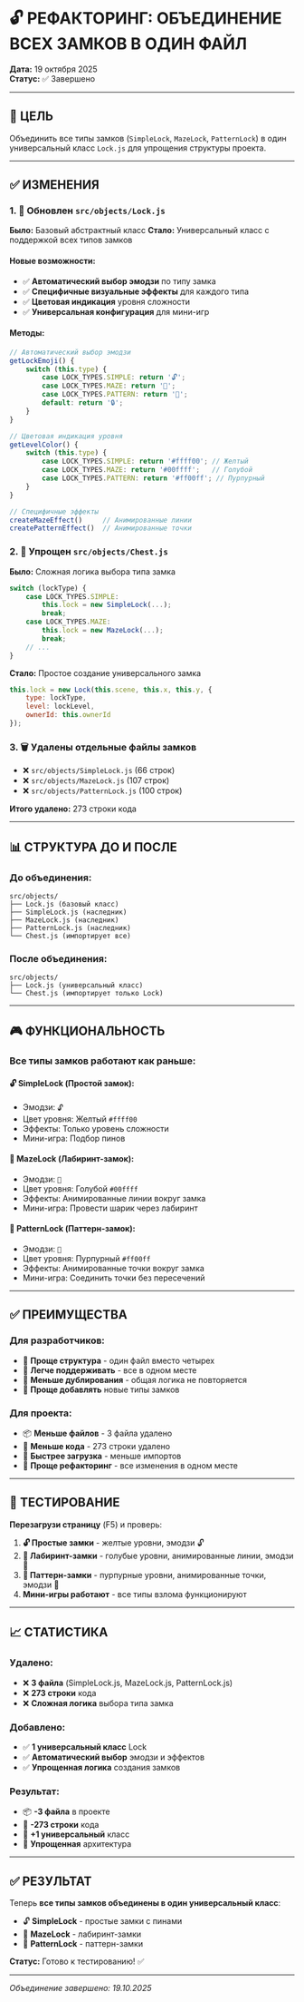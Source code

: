 # 🔓 РЕФАКТОРИНГ: ОБЪЕДИНЕНИЕ ВСЕХ ЗАМКОВ В ОДИН ФАЙЛ

**Дата:** 19 октября 2025  
**Статус:** ✅ Завершено

---

## 🎯 ЦЕЛЬ

Объединить все типы замков (`SimpleLock`, `MazeLock`, `PatternLock`) в один универсальный класс `Lock.js` для упрощения структуры проекта.

---

## ✅ ИЗМЕНЕНИЯ

### 1. 🔧 Обновлен `src/objects/Lock.js`

**Было:** Базовый абстрактный класс
**Стало:** Универсальный класс с поддержкой всех типов замков

#### Новые возможности:
- ✅ **Автоматический выбор эмодзи** по типу замка
- ✅ **Специфичные визуальные эффекты** для каждого типа
- ✅ **Цветовая индикация** уровня сложности
- ✅ **Универсальная конфигурация** для мини-игр

#### Методы:
```javascript
// Автоматический выбор эмодзи
getLockEmoji() {
    switch (this.type) {
        case LOCK_TYPES.SIMPLE: return '🔓';
        case LOCK_TYPES.MAZE: return '🧩';
        case LOCK_TYPES.PATTERN: return '🎯';
        default: return '🔒';
    }
}

// Цветовая индикация уровня
getLevelColor() {
    switch (this.type) {
        case LOCK_TYPES.SIMPLE: return '#ffff00'; // Желтый
        case LOCK_TYPES.MAZE: return '#00ffff';   // Голубой
        case LOCK_TYPES.PATTERN: return '#ff00ff'; // Пурпурный
    }
}

// Специфичные эффекты
createMazeEffect()     // Анимированные линии
createPatternEffect()  // Анимированные точки
```

### 2. 🔧 Упрощен `src/objects/Chest.js`

**Было:** Сложная логика выбора типа замка
```javascript
switch (lockType) {
    case LOCK_TYPES.SIMPLE:
        this.lock = new SimpleLock(...);
        break;
    case LOCK_TYPES.MAZE:
        this.lock = new MazeLock(...);
        break;
    // ...
}
```

**Стало:** Простое создание универсального замка
```javascript
this.lock = new Lock(this.scene, this.x, this.y, {
    type: lockType,
    level: lockLevel,
    ownerId: this.ownerId
});
```

### 3. 🗑️ Удалены отдельные файлы замков

- ❌ `src/objects/SimpleLock.js` (66 строк)
- ❌ `src/objects/MazeLock.js` (107 строк)  
- ❌ `src/objects/PatternLock.js` (100 строк)

**Итого удалено:** 273 строки кода

---

## 📊 СТРУКТУРА ДО И ПОСЛЕ

### До объединения:
```
src/objects/
├── Lock.js (базовый класс)
├── SimpleLock.js (наследник)
├── MazeLock.js (наследник)
├── PatternLock.js (наследник)
└── Chest.js (импортирует все)
```

### После объединения:
```
src/objects/
├── Lock.js (универсальный класс)
└── Chest.js (импортирует только Lock)
```

---

## 🎮 ФУНКЦИОНАЛЬНОСТЬ

### Все типы замков работают как раньше:

#### 🔓 SimpleLock (Простой замок):
- Эмодзи: `🔓`
- Цвет уровня: Желтый `#ffff00`
- Эффекты: Только уровень сложности
- Мини-игра: Подбор пинов

#### 🧩 MazeLock (Лабиринт-замок):
- Эмодзи: `🧩`
- Цвет уровня: Голубой `#00ffff`
- Эффекты: Анимированные линии вокруг замка
- Мини-игра: Провести шарик через лабиринт

#### 🎯 PatternLock (Паттерн-замок):
- Эмодзи: `🎯`
- Цвет уровня: Пурпурный `#ff00ff`
- Эффекты: Анимированные точки вокруг замка
- Мини-игра: Соединить точки без пересечений

---

## ✅ ПРЕИМУЩЕСТВА

### Для разработчиков:
- 🧩 **Проще структура** - один файл вместо четырех
- 🔄 **Легче поддерживать** - все в одном месте
- 📝 **Меньше дублирования** - общая логика не повторяется
- 🎯 **Проще добавлять** новые типы замков

### Для проекта:
- 📦 **Меньше файлов** - 3 файла удалено
- 💾 **Меньше кода** - 273 строки удалено
- 🚀 **Быстрее загрузка** - меньше импортов
- 🔧 **Проще рефакторинг** - все изменения в одном месте

---

## 🧪 ТЕСТИРОВАНИЕ

**Перезагрузи страницу** (F5) и проверь:

1. **🔓 Простые замки** - желтые уровни, эмодзи 🔓
2. **🧩 Лабиринт-замки** - голубые уровни, анимированные линии, эмодзи 🧩
3. **🎯 Паттерн-замки** - пурпурные уровни, анимированные точки, эмодзи 🎯
4. **Мини-игры работают** - все типы взлома функционируют

---

## 📈 СТАТИСТИКА

### Удалено:
- ❌ **3 файла** (SimpleLock.js, MazeLock.js, PatternLock.js)
- ❌ **273 строки** кода
- ❌ **Сложная логика** выбора типа замка

### Добавлено:
- ✅ **1 универсальный класс** Lock
- ✅ **Автоматический выбор** эмодзи и эффектов
- ✅ **Упрощенная логика** создания замков

### Результат:
- 📦 **-3 файла** в проекте
- 💾 **-273 строки** кода
- 🧩 **+1 универсальный** класс
- 🚀 **Упрощенная** архитектура

---

## ✅ РЕЗУЛЬТАТ

Теперь **все типы замков объединены в один универсальный класс**:
- 🔓 **SimpleLock** - простые замки с пинами
- 🧩 **MazeLock** - лабиринт-замки
- 🎯 **PatternLock** - паттерн-замки

**Статус:** Готово к тестированию! ✅

---

*Объединение завершено: 19.10.2025*



